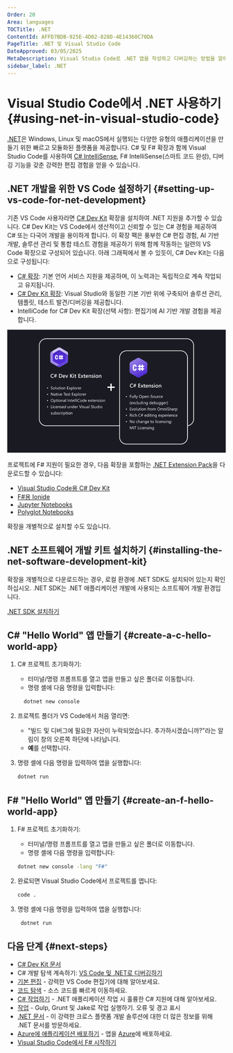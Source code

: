 ```yaml
---
Order: 20
Area: languages
TOCTitle: .NET
ContentId: AFFD7BDB-925E-4D02-828D-4E14360C70DA
PageTitle: .NET 및 Visual Studio Code
DateApproved: 03/05/2025
MetaDescription: Visual Studio Code로 .NET 앱을 작성하고 디버깅하는 방법을 알아보세요.
sidebar_label: .NET
---
```

# Visual Studio Code에서 .NET 사용하기 {#using-net-in-visual-studio-code}

[.NET](https://dotnet.microsoft.com)은 Windows, Linux 및 macOS에서 실행되는 다양한 유형의 애플리케이션을 만들기 위한 빠르고 모듈화된 플랫폼을 제공합니다. C# 및 F# 확장과 함께 Visual Studio Code를 사용하여 [C# IntelliSense](https://learn.microsoft.com/visualstudio/ide/visual-csharp-intellisense), F# IntelliSense(스마트 코드 완성), 디버깅 기능을 갖춘 강력한 편집 경험을 얻을 수 있습니다.

## .NET 개발을 위한 VS Code 설정하기 {#setting-up-vs-code-for-net-development}

기존 VS Code 사용자라면 [C# Dev Kit](https://marketplace.visualstudio.com/items?itemName=ms-dotnettools.csdevkit) 확장을 설치하여 .NET 지원을 추가할 수 있습니다. C# Dev Kit는 VS Code에서 생산적이고 신뢰할 수 있는 C# 경험을 제공하여 C# 또는 다국어 개발을 용이하게 합니다. 이 확장 팩은 풍부한 C# 편집 경험, AI 기반 개발, 솔루션 관리 및 통합 테스트 경험을 제공하기 위해 함께 작동하는 일련의 VS Code 확장으로 구성되어 있습니다. 아래 그래픽에서 볼 수 있듯이, C# Dev Kit는 다음으로 구성됩니다:

* [C# 확장](https://marketplace.visualstudio.com/items?itemName=ms-dotnettools.csharp): 기본 언어 서비스 지원을 제공하며, 이 노력과는 독립적으로 계속 작업되고 유지됩니다.
* [C# Dev Kit 확장](https://marketplace.visualstudio.com/items?itemName=ms-dotnettools.csdevkit): Visual Studio와 동일한 기본 기반 위에 구축되어 솔루션 관리, 템플릿, 테스트 발견/디버깅을 제공합니다.
* IntelliCode for C# Dev Kit 확장(선택 사항): 편집기에 AI 기반 개발 경험을 제공합니다.

![C# Dev Kit 확장](images/csharp/csharp-devkit.png)

프로젝트에 F# 지원이 필요한 경우, 다음 확장을 포함하는 [.NET Extension Pack](https://marketplace.visualstudio.com/items?itemName=ms-dotnettools.vscode-dotnet-pack)을 다운로드할 수 있습니다:

* [Visual Studio Code용 C# Dev Kit](https://marketplace.visualstudio.com/items?itemName=ms-dotnettools.csdevkit)
* [F#용 Ionide](https://marketplace.visualstudio.com/items?itemName=Ionide.Ionide-fsharp)
* [Jupyter Notebooks](https://marketplace.visualstudio.com/items?itemName=ms-toolsai.jupyter)
* [Polyglot Notebooks](https://marketplace.visualstudio.com/items?itemName=ms-dotnettools.dotnet-interactive-vscode)

확장을 개별적으로 설치할 수도 있습니다.

## .NET 소프트웨어 개발 키트 설치하기 {#installing-the-net-software-development-kit}

확장을 개별적으로 다운로드하는 경우, 로컬 환경에 .NET SDK도 설치되어 있는지 확인하십시오. .NET SDK는 .NET 애플리케이션 개발에 사용되는 소프트웨어 개발 환경입니다.

<a class="install-extension-btn" href="https://aka.ms/vscDocs/dotnet/download">.NET SDK 설치하기</a>

## C# "Hello World" 앱 만들기 {#create-a-c-hello-world-app}

1. C# 프로젝트 초기화하기:

   * 터미널/명령 프롬프트를 열고 앱을 만들고 싶은 폴더로 이동합니다.
   * 명령 셸에 다음 명령을 입력합니다:

   ```bat
     dotnet new console
   ```

2. 프로젝트 폴더가 VS Code에서 처음 열리면:

   * "빌드 및 디버그에 필요한 자산이 누락되었습니다. 추가하시겠습니까?"라는 알림이 창의 오른쪽 하단에 나타납니다.
   * **예**를 선택합니다.

3. 명령 셸에 다음 명령을 입력하여 앱을 실행합니다:

   ```bat
   dotnet run
   ```

## F# "Hello World" 앱 만들기 {#create-an-f-hello-world-app}

1. F# 프로젝트 초기화하기:

   * 터미널/명령 프롬프트를 열고 앱을 만들고 싶은 폴더로 이동합니다.
   * 명령 셸에 다음 명령을 입력합니다:

   ```bat
   dotnet new console -lang "F#"
   ```

2. 완료되면 Visual Studio Code에서 프로젝트를 엽니다:

   ```bat
   code .
   ```

3. 명령 셸에 다음 명령을 입력하여 앱을 실행합니다:

   ```bat
    dotnet run
   ```

## 다음 단계 {#next-steps}

* [C# Dev Kit 문서](/docs/csharp/get-started.md)
* C# 개발 탐색 계속하기: [VS Code 및 .NET로 디버깅하기](https://learn.microsoft.com/dotnet/core/tutorials/debugging-with-visual-studio-code)
* [기본 편집](/docs/editor/codebasics.md) - 강력한 VS Code 편집기에 대해 알아보세요.
* [코드 탐색](/docs/editor/editingevolved.md) - 소스 코드를 빠르게 이동하세요.
* [C# 작업하기](/docs/languages/csharp.md) - .NET 애플리케이션 작업 시 훌륭한 C# 지원에 대해 알아보세요.
* [작업](/docs/editor/tasks.md) - Gulp, Grunt 및 Jake로 작업 실행하기. 오류 및 경고 표시
* [.NET 문서](https://learn.microsoft.com/dotnet) - 이 강력한 크로스 플랫폼 개발 솔루션에 대한 더 많은 정보를 위해 .NET 문서를 방문하세요.
* [Azure에 애플리케이션 배포하기](/docs/azure/deployment.md) - 앱을 [Azure](https://azure.microsoft.com)에 배포하세요.
* [Visual Studio Code에서 F# 시작하기](https://learn.microsoft.com/dotnet/fsharp/get-started/get-started-vscode)